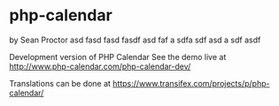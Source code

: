 php-calendar
============
by Sean Proctor asd fasd fasd fasdf asd faf
a sdfa sdf asd
a sdf asdf 

Development version of PHP Calendar
See the demo live at http://www.php-calendar.com/php-calendar-dev/

Translations can be done at https://www.transifex.com/projects/p/php-calendar/
